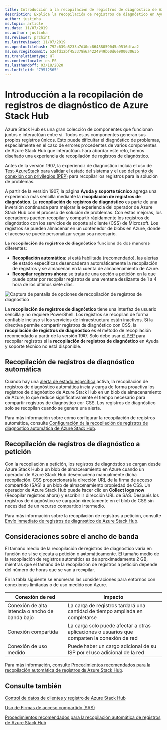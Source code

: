 ```yaml
---
title: Introducción a la recopilación de registros de diagnóstico de Azure Stack Hub
description: Explica la recopilación de registros de diagnóstico en Ayuda y soporte técnico de Azure Stack Hub, incluida la recopilación de registros a petición y automática.
author: justinha
ms.topic: article
ms.date: 11/07/2019
ms.author: justinha
ms.reviewer: prchint
ms.lastreviewed: 11/07/2019
ms.openlocfilehash: 792c639a5233a7d30dc86488059045a9516dfaa2
ms.sourcegitcommit: 53efd12bf453378b6a4224949b60d6e90003063b
ms.translationtype: HT
ms.contentlocale: es-ES
ms.lasthandoff: 03/18/2020
ms.locfileid: "79512565"
---
```

# <a name="overview-of-azure-stack-hub-diagnostic-log-collection"></a>Introducción a la recopilación de registros de diagnóstico de Azure Stack Hub 

Azure Stack Hub es una gran colección de componentes que funcionan juntos e interactúan entre sí. Todos estos componentes generan sus propios registros únicos. Esto puede dificultar el diagnóstico de problemas, especialmente en el caso de errores procedentes de varios componentes de Azure Stack Hub que interactúan. Para abordar este reto, hemos diseñado una experiencia de recopilación de registros de diagnóstico. 

Antes de la versión 1907, la experiencia de diagnóstico incluía el uso de [Test-AzureStack](azure-stack-diagnostic-test.md) para validar el estado del sistema y el uso del [punto de conexión con privilegios (PEP)](azure-stack-get-azurestacklog.md) para recopilar los registros para la solución de problemas. 

A partir de la versión 1907, la página **Ayuda y soporte técnico** agrega una experiencia más sencilla mediante la **recopilación de registros de diagnóstico**. 
La **recopilación de registros de diagnóstico** es parte de una inversión continuada para mejorar la experiencia del operador de Azure Stack Hub con el proceso de solución de problemas. Con estas mejoras, los operadores pueden recopilar y compartir rápidamente los registros de diagnóstico con los servicios de soporte al cliente (CSS) de Microsoft. Los registros se pueden almacenar en un contenedor de blobs en Azure, donde el acceso se puede personalizar según sea necesario.    
   
La **recopilación de registros de diagnóstico** funciona de dos maneras diferentes:

- **Recopilación automática**: si está habilitada (recomendado), las alertas de estado específicas desencadenan automáticamente la recopilación de registros y se almacenan en la cuenta de almacenamiento de Azure.
- **Recopilar registros ahora**: se trata de una opción a petición en la que puede optar por recopilar registros de una ventana deslizante de 1 a 4 hora de los últimos siete días.

![Captura de pantalla de opciones de recopilación de registros de diagnóstico](media/azure-stack-automatic-log-collection/azure-stack-log-collection-overview.png)

La **recopilación de registros de diagnóstico** tiene una interfaz de usuario sencilla y no requiere PowerShell. Los registros se recopilan de forma confiable incluso si los servicios de infraestructura están inactivos.
Si la directiva permite compartir registros de diagnóstico con CSS, la **recopilación de registros de diagnóstico** es el método de recopilación recomendado a partir de la versión 1907. Solo debe usar [el PEP](azure-stack-get-azurestacklog.md) para recopilar registros si la **recopilación de registros de diagnóstico** en Ayuda y soporte técnico no está disponible.

## <a name="automatic-diagnostic-log-collection"></a>Recopilación de registros de diagnóstico automática 

Cuando hay una [alerta de estado específica](azure-stack-configure-automatic-diagnostic-log-collection-tzl.md#proactive-diagnostic-log-collection-alerts) activa, la recopilación de registros de diagnóstico automática inicia y carga de forma proactiva los registros de diagnóstico de Azure Stack Hub en un blob de almacenamiento de Azure, lo que reduce significativamente el tiempo necesario para compartir registros de diagnóstico con CSS. Los registros de diagnóstico solo se recopilan cuando se genera una alerta.  

Para más información sobre cómo configurar la recopilación de registros automática, consulte [Configuración de la recopilación de registros de diagnóstico automática de Azure Stack Hub](azure-stack-configure-automatic-diagnostic-log-collection-tzl.md).

## <a name="on-demand-diagnostic-log-collection"></a>Recopilación de registros de diagnóstico a petición

Con la recopilación a petición, los registros de diagnóstico se cargan desde Azure Stack Hub a un blob de almacenamiento en Azure cuando un operador de Azure Stack Hub desencadena manualmente dicha recopilación.
CSS proporcionará la dirección URL de la firma de acceso compartido (SAS) a un blob de almacenamiento propiedad de CSS. Un operador de Azure Stack Hub puede hacer clic en **Collect logs now** (Recopilar registros ahora) y escribir la dirección URL de SAS. Después los registros de diagnóstico se cargarán directamente en el blob de CSS sin necesidad de un recurso compartido intermedio. 

Para más información sobre la recopilación de registros a petición, consulte [Envío inmediato de registros de diagnóstico de Azure Stack Hub](azure-stack-configure-on-demand-diagnostic-log-collection-portal-tzl.md).

## <a name="bandwidth-considerations"></a>Consideraciones sobre el ancho de banda

El tamaño medio de la recopilación de registros de diagnóstico varía en función de si se ejecuta a petición o automáticamente. El tamaño medio de la recopilación de registros automática es de aproximadamente 2 GB, mientras que el tamaño de la recopilación de registros a petición depende del número de horas que se van a recopilar. 

En la tabla siguiente se enumeran las consideraciones para entornos con conexiones limitadas o de uso medido con Azure.

| Conexión de red | Impacto |
|--------------------|--------|
| Conexión de alta latencia o ancho de banda bajo | La carga de registros tardará una cantidad de tiempo ampliada en completarse | 
| Conexión compartida | La carga solo puede afectar a otras aplicaciones o usuarios que comparten la conexión de red |
| Conexión de uso medido | Puede haber un cargo adicional de su ISP por el uso adicional de la red |

Para más información, consulte [Procedimientos recomendados para la recopilación automática de registros de Azure Stack Hub](azure-stack-best-practices-automatic-diagnostic-log-collection.md).

## <a name="see-also"></a>Consulte también

[Control de datos de clientes y registro de Azure Stack Hub](https://docs.microsoft.com/azure-stack/operator/azure-stack-data-collection)

[Uso de Firmas de acceso compartido (SAS)](https://docs.microsoft.com/azure/storage/common/storage-dotnet-shared-access-signature-part-1)

[Procedimientos recomendados para la recopilación automática de registros de Azure Stack Hub](azure-stack-best-practices-automatic-diagnostic-log-collection.md)
